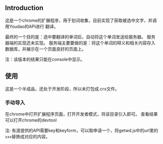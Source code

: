 ## Introduction

这是一个chrome的扩展程序，用于划词收集，目前实现了获取被选中文字，并调用Youdao的API进行
翻译。

最终的一个目的是：选中要翻译的单词后，自动将这个单词发送给服务器。 服务器端的实现还未实现。
服务端主要要做的是：将这个单词的释义和相关内容存入数据库，并展示在一个页面良好的页面上。

注：该版本的结果只能在console中显示。

## 使用
这是一个半成品，还处于开发阶段，所以未打包成.crx文件。

### 手动导入
在chrome中打开扩展程序页面，打开开发者模式，将该目录引入即可。 查看结果可以打开chrome的devtool

注: 有道提供的API需要key和keyform，可以取申请一个，将getwd.js中的url里的`xxx`替换成对应的内容。
